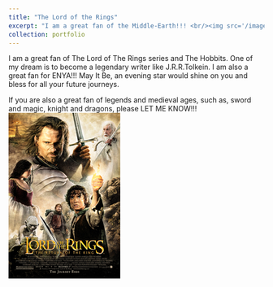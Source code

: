 ```yaml
---
title: "The Lord of the Rings"
excerpt: "I am a great fan of the Middle-Earth!!! <br/><img src='/images/middle-earth-map.avif'>"
collection: portfolio
---
```


I am a great fan of The Lord of The Rings series and The Hobbits. One of my dream is to become a legendary writer like J.R.R.Tolkein. I am also a great fan for ENYA!!! May It Be, an evening star would shine on you and bless for all your future journeys. 

If you are also a great fan of legends and medieval ages, such as, sword and magic, knight and dragons, please LET ME KNOW!!!
<br/><img src='/images/Lord_Rings_Return_King.jpg'>
